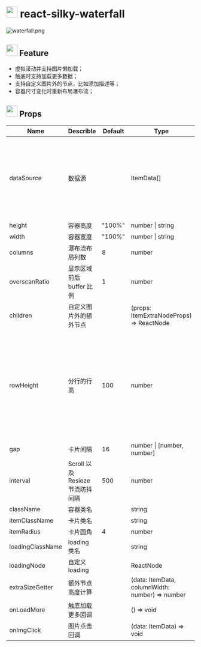 # <img src="https://cultofthepartyparrot.com/parrots/hd/everythingsfineparrot.gif" width="30" height="30"/> react-silky-waterfall
![waterfall.png](./waterfall.gif)

## <img src="https://cultofthepartyparrot.com/guests/hd/partygopher.gif" width="30" height="30"/> Feature
* 虚拟滚动并支持图片懒加载；
* 触底时支持加载更多数据；
* 支持自定义图片外的节点，比如添加描述等；
* 容器尺寸变化时重新布局瀑布流；

## <img src="https://cultofthepartyparrot.com/guests/hd/trollparrot.gif" width="30" height="30"/> Props

| Name             | Describle                        | Default | Type                                            | Required | Remark                                                       |
| ---------------- | -------------------------------- | ------- | ----------------------------------------------- | -------- | ------------------------------------------------------------ |
| dataSource       | 数据源                           |         | ItemData[]                                      | rue      | 每条源数据需要有数据唯一标示、图片宽高以及图片源地址         |
| height           | 容器高度                         | "100%"  | number \| string                                | false    |                                                              |
| width            | 容器宽度                         | "100%"  | number \| string                                | false    |                                                              |
| columns          | 瀑布流布局列数                   | 8       | number                                          | false    |                                                              |
| overscanRatio    | 显示区域前后buffer 比例          | 1       | number                                          | false    | 比例是相对于 height 来的                                     |
| children         | 自定义图片外的额外节点           |         | (props: ItemExtraNodeProps) => ReactNode        | false    |                                                              |
| rowHeight        | 分行的行高                       | 100     | number                                          | false    | 对单个卡片计算定位后并标记所属行，以方便在滚动时快速拿出需要显示的卡片 |
| gap              | 卡片间隔                         | 16      | number \| [number, number]                      | false    |                                                              |
| interval         | Scroll 以及 Resieze 节流防抖间隔 | 500     | number                                          | false    |                                                              |
| className        | 容器类名                         |         | string                                          | alse     |                                                              |
| itemClassName    | 卡片类名                         |         | string                                          | false    |                                                              |
| itemRadius       | 卡片圆角                         | 4       | number                                          | false    |                                                              |
| loadingClassName | loading 类名                     |         | string                                          | false    |                                                              |
| loadingNode      | 自定义 loading                   |         | ReactNode                                       | false    |                                                              |
| extraSizeGetter  | 额外节点高度计算                 |         | (data: ItemData, columnWidth: number) => number | false    |                                                              |
| onLoadMore       | 触底加载更多回调                 |         | () => void                                      | false    |                                                              |
| onImgClick       | 图片点击回调                     |         | (data: ItemData) => void                        | false    |                                                              |

